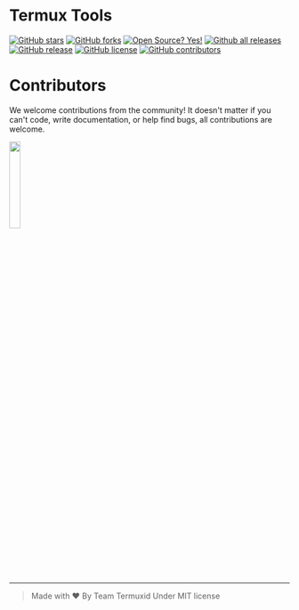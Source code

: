 # Termux Tools

[![GitHub stars](https://img.shields.io/github/stars/termuxid-dev/termux-tools.svg?style=social&label=Star&maxAge=2592000)](https://GitHub.com/termuxid-dev/termux-tools/stargazers/)
[![GitHub forks](https://img.shields.io/github/forks/termuxid-dev/termux-tools.svg?style=social&label=Fork&maxAge=2592000)](https://GitHub.com/termuxid-dev/termux-tools/network/)
[![Open Source? Yes!](https://badgen.net/badge/Open%20Source%20%3F/Yes%21/blue?icon=github)](https://github.com/termuxid-dev/termux-tools/)
[![Github all releases](https://img.shields.io/github/downloads/termuxid-dev/termux-tools/total.svg)](https://GitHub.com/termuxid-dev/termux-tools/releases/)
[![GitHub release](https://img.shields.io/github/release/termuxid-dev/termux-tools.svg)](https://GitHub.com/termuxid-dev/termux-tools/releases/)
[![GitHub license](https://img.shields.io/github/license/termuxid-dev/termux-tools.svg)](https://github.com/termuxid-dev/termux-tools/blob/main/LICENSE)
[![GitHub contributors](https://img.shields.io/github/contributors/termuxid-dev/termux-tools.svg)](https://GitHub.com/termuxid-dev/termux-tools/graphs/contributors/)

# Contributors
We welcome contributions from the community! It doesn't matter if you can't code, write documentation, or help find bugs,
all contributions are welcome.

<a href="https://github.com/termuxid-dev/termux-tools/graphs/contributors">
  <img width="20%" src="https://contrib.rocks/image?repo=termuxid-dev/termux-tools" />
</a>

<hr/>

> Made with ❤️ By Team Termuxid Under MIT license
